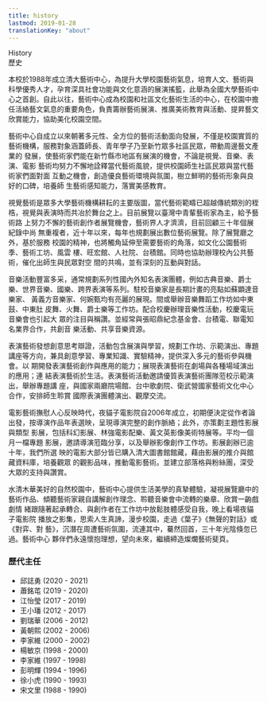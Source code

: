 ```yaml
---
title: history
lastmod: 2019-01-28
translationKey: "about"
---
```


<div class="page-history container-fluid">
<div class="page-title">
    <div class="line"></div>
    <div class="page-title-text">
        <div class="en">History</div>
        <div class="ch">歷史</div>
    </div>
</div>


<div class="row content">
<div class="col-12 col-lg-6">

<div class="cover-pic1" 
    style="background-image:url('../../img/about/center1.jpg')">
</div>

<div class="cover-pic2"
    style="background-image:url('../../img/about/center2.jpg')">
</div>

</div>
<div class="col-12 col-lg-6 intro">

本校於1988年成立清大藝術中心，為提升大學校園藝術氣息，培育人文、藝術與科學優秀人才，孕育深具社會功能與文化意涵的展演搖籃，此舉為全國大學藝術中心之首創。自此以往，藝術中心成為校園和社區文化藝術生活的中心，在校園中擔任活絡藝文氣息的重要角色，負責籌辦藝術展演、推廣美術教育與活動、提昇藝文欣賞能力，協助美化校園空間。

藝術中心自成立以來朝著多元性、全方位的藝術活動面向發展，不僅是校園實質的藝術機構，服務對象涵蓋師長、青年學子乃至新竹眾多社區民眾，帶動周邊藝文產業的 發展，使藝術家們能在新竹縣市地區有展演的機會，不論是視覺、音樂、表演、電影 藝術均努力不懈地詮釋當代藝術風貌，提供校園師生社區民眾與當代藝術家們面對面 互動之機會，創造優良藝術環境與氛圍，樹立鮮明的藝術形象與良好的口碑，培養師 生藝術感知能力，落實美感教育。

視覺藝術是眾多大學藝術機構耕耘的主要版圖，當代藝術範疇已超越傳統類別的桎梏，視覺與表演時而共冶於舞台之上。目前展覽以臺灣中青輩藝術家為主，給予藝術路 上努力不懈的藝術創作者展覽機會，藝術界人才濟濟，目前回顧三十年個展紀錄中尚 無重複者，近十年以來，每年也規劃展出數位藝術展覽。除了展覽廳之外，基於服務 校園的精神，也將觸角延伸至需要藝術的角落，如文化公園藝術季、藝術工坊、風雲 樓、旺宏館、人社院、台積館。同時也協助辦理校內公共藝術，催化出師生與民眾對空 間的共鳴，並有深刻的互動與對話。

音樂活動豐富多采，通常規劃系列性國內外知名表演團體，例如古典音樂、爵士樂、世界音樂、國樂、跨界表演等系列。駐校音樂家是長期計畫的亮點如蘇顕達音樂家、 黃義方音樂家、何婉甄均有亮麗的展現。間或舉辦音樂舞蹈工作坊如中東鼓、中東肚 皮舞、火舞、爵士樂等工作坊。配合校慶辦理音樂性活動，校慶電玩音樂會也引起大 眾的注目與稱讚。並經常與張昭鼎紀念基金會、台積電、聯電知名業界合作，共創音 樂活動、共享音樂資源。

表演藝術發想創意思考辯證，活動包含展演與學習，規劃工作坊、示範演出、專題講座等方向，兼具創意學習、專業知識、實驗精神，提供深入多元的藝術參與機會。以 期開發表演藝術創作與應用的能力；展現表演藝術在劇場與各種場域演出的應用；連 結表演藝術於生活。表演藝術活動邀請優質表演藝術團隊蒞校示範演出，舉辦專題講 座，與國家兩廳院場館、台中歌劇院、衛武營國家藝術文化中心合作，安排師生聆賞 國際表演團體演出、觀摩交流。

電影藝術撫慰人心反映時代，夜貓子電影院自2006年成立，初期便決定從作者論出發，按導演作品年表選映，呈現導演完整的創作脈絡；此外，亦策劃主題性影展與類型 影展，包括科幻影展、林強電影配樂、黃文英影像美術特展等。平均一個月一檔專題 影展，邀請導演蒞臨分享，以及舉辦影像創作工作坊。影展創辦已逾十年，我們所選 映的電影大部分皆已購入清大圖書館館藏，藉由影展的推介與館藏資料庫，培養觀眾 的觀影品味，推動電影藝術。並建立部落格與粉絲團，深受大眾的支持與讚賞。

水清木華美好的自然校園中，藝術中心提供生活美學的真摯體驗，凝視展覽廳中的藝術作品、傾聽藝術家親自講解創作理念、聆聽音樂會中流轉的樂章、欣賞一齣戲劇情 緒跟隨著起承轉合、與創作者在工作坊中放鬆肢體感受自我，晚上看場夜貓子電影院 播放之影集，思索人生真諦，漫步校園，走過《葉子》《無聲的對話》或《對弈、對 藝》，沉潛在周遭藝術氛圍，流連其中，驀然回首，三十年光陰倏忽已過。藝術中心 夥伴們永遠懷抱理想，望向未來，繼續締造燦爛藝術斐頁。

<div class="teacher">

### 歷代主任

- 邱誌勇 (2020 - 2021)
- 蕭銘芚 (2019 - 2020)
- 江怡瑩 (2017 - 2019)
- 王小璠 (2012 - 2017)
- 劉瑞華 (2006 - 2012)
- 黃朝熙 (2002 - 2006)
- 李家維 (2000 - 2002)
- 楊敏京 (1998 - 2000)
- 李家維 (1997 - 1998)
- 彭明輝 (1994 - 1996)
- 徐小虎 (1990 - 1993)
- 宋文里 (1988 - 1990)

</div>

</div>
</div>
</div>

